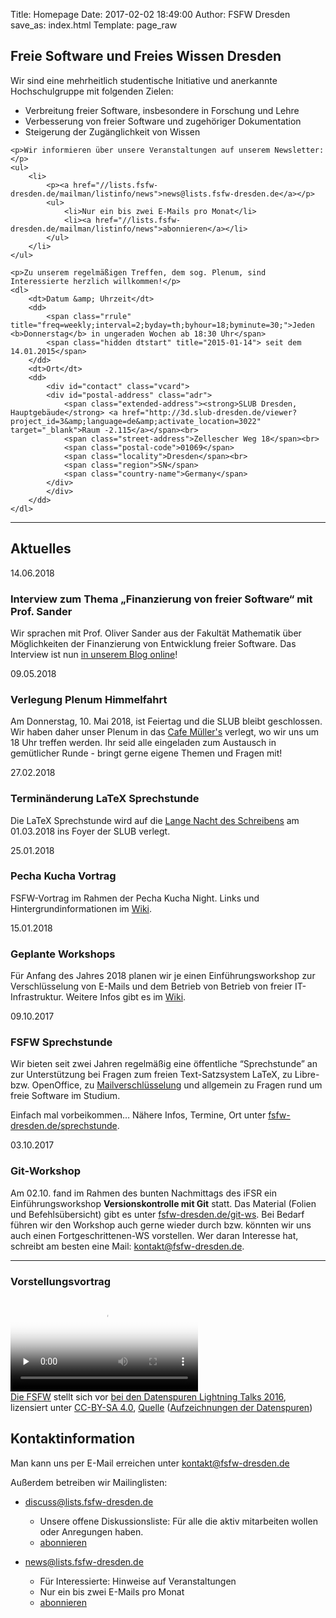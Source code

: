 Title: Homepage
Date: 2017-02-02 18:49:00
Author: FSFW Dresden
save_as: index.html
Template: page_raw

<section id="vorstellung">
    <h1>Freie Software und Freies Wissen Dresden</h1>
    <p>Wir sind eine mehrheitlich studentische Initiative und anerkannte Hochschulgruppe mit folgenden Zielen:</p>
    <ul>
        <li>Verbreitung freier Software, insbesondere in Forschung und Lehre</li>
        <li>Verbesserung von freier Software und zugehöriger Dokumentation</li>
        <li>Steigerung der Zugänglichkeit von Wissen</li>
    </ul>

    <p>Wir informieren über unsere Veranstaltungen auf unserem Newsletter:</p>
    <ul>
        <li>
            <p><a href="//lists.fsfw-dresden.de/mailman/listinfo/news">news@lists.fsfw-dresden.de</a></p>
            <ul>
                <li>Nur ein bis zwei E-Mails pro Monat</li>
                <li><a href="//lists.fsfw-dresden.de/mailman/listinfo/news">abonnieren</a></li>
            </ul>
        </li>
    </ul>

    <p>Zu unserem regelmäßigen Treffen, dem sog. Plenum, sind Interessierte herzlich willkommen!</p>
    <dl>
        <dt>Datum &amp; Uhrzeit</dt>
        <dd>
            <span class="rrule" title="freq=weekly;interval=2;byday=th;byhour=18;byminute=30;">Jeden <b>Donnerstag</b> in ungeraden Wochen ab 18:30 Uhr</span>
            <span class="hidden dtstart" title="2015-01-14"> seit dem 14.01.2015</span>
        </dd>
        <dt>Ort</dt>
        <dd>
            <div id="contact" class="vcard">
            <div id="postal-address" class="adr">
                <span class="extended-address"><strong>SLUB Dresden, Hauptgebäude</strong> <a href="http://3d.slub-dresden.de/viewer?project_id=3&amp;language=de&amp;activate_location=3022" target="_blank">Raum -2.115</a></span><br>
                <span class="street-address">Zellescher Weg 18</span><br>
                <span class="postal-code">01069</span>
                <span class="locality">Dresden</span><br>
                <span class="region">SN</span>
                <span class="country-name">Germany</span>
            </div>
            </div>
        </dd>
    </dl>
</section>
<hr>
<section id="news">
    <h2>Aktuelles</h2>
    <section id="blog-interview-sander" class="news">
        <span datetime="2018-06-14">14.06.2018</span>
        <h3>Interview zum Thema „Finanzierung von freier Software“ mit Prof. Sander</h3>
        <p>Wir sprachen mit Prof. Oliver Sander aus der Fakultät Mathematik über Möglichkeiten der Finanzierung von Entwicklung freier Software. Das Interview ist nun <a href="/2018/06/interview-sander-finanzierung-freie-software.html">in unserem Blog online</a>!</p>
    </section>
    <section id="10may-sprechstunde" class="news">
        <span datetime="2018-05-09">09.05.2018</span>
        <h3>Verlegung Plenum Himmelfahrt</h3>
        <p>Am Donnerstag, 10. Mai 2018, ist Feiertag und die SLUB bleibt geschlossen. Wir haben daher unser Plenum in das <a href="http://cafe-muellers.de">Cafe Müller's</a> verlegt, wo wir uns um 18 Uhr treffen werden. Ihr seid alle eingeladen zum Austausch in gemütlicher Runde - bringt gerne eigene Themen und Fragen mit!</p>
    </section>
    <section id="Verlegung Sprechstunde" class="news">
        <span datetime="2018-02-27">27.02.2018</span>
        <h3>Terminänderung LaTeX Sprechstunde</h3>
        <p>Die LaTeX Sprechstunde wird auf die <a href="https://tu-dresden.de/studium/im-studium/termine/lange-nacht-des-schreibens-1">Lange Nacht des Schreibens</a> am <span datetime="2018-03-01">01.03.2018</span> ins Foyer der SLUB verlegt.</p>
    </section>
     <section id="pecha-kucha" class="news">
        <span datetime="2018-01-25">25.01.2018</span>
        <h3>Pecha Kucha Vortrag</h3>
        <p>FSFW-Vortrag im Rahmen der Pecha Kucha Night. Links und Hintergrundinformationen im <a href="https://wiki.fsfw-dresden.de/doku.php/events/pecha-kucha-2018-01-25">Wiki</a>.</p>
    </section>
     <section id="geplante-workshops" class="news">
        <span datetime="2018-01-15">15.01.2018</span>
        <h3>Geplante Workshops</h3>
        <p>Für Anfang des Jahres 2018 planen wir je einen Einführungsworkshop zur Verschlüsselung von E-Mails und dem Betrieb von Betrieb von freier IT-Infrastruktur. Weitere Infos gibt es im <a href="https://wiki.fsfw-dresden.de/doku.php/doku/mitmachen">Wiki</a>.</p>
    </section>
    <section id="latex-sprechstunde" class="news">
        <span datetime="2017-10-09">09.10.2017</span>
        <h3>FSFW Sprechstunde</h3>
        <p>Wir bieten seit zwei Jahren regelmäßig eine öffentliche “Sprechstunde” an zur Unterstützung bei
           Fragen zum freien Text-Satzsystem LaTeX, zu Libre- bzw. OpenOffice, zu <a href="//fsfw-dresden.de/gpg">Mailverschlüsselung</a>
           und allgemein zu Fragen rund um freie Software im Studium.</p>
        <p>Einfach mal vorbeikommen… Nähere Infos, Termine, Ort unter <a href="//fsfw-dresden.de/sprechstunde">fsfw-dresden.de/sprechstunde</a>.
    </section>
    <section id="git-ws" class="news">
        <span datetime="2017-10-03">03.10.2017</span>
        <h3>Git-Workshop</h3>
        <p>Am 02.10. fand im Rahmen des bunten Nachmittags des iFSR ein Einführungsworkshop <b>Versionskontrolle mit Git</b>
        statt. Das Material (Folien und Befehlsübersicht) gibt es unter <a href="//fsfw-dresden.de/git-ws">fsfw-dresden.de/git-ws</a>.
        Bei Bedarf führen wir den Workshop auch gerne wieder durch bzw. könnten wir uns auch einen Fortgeschrittenen-WS vorstellen.
        Wer daran Interesse hat, schreibt am besten eine Mail: <a href="mailto:kontakt@fsfw-dresden.de">kontakt@fsfw-dresden.de</a>.
    </section>
</section>
<hr>
<section id="video">
    <div about="https://fsfw-dresden.de/videos/Die-FSFW-at-Lightningtalks-Datenspuren2016.webm">
        <h3 id="vorstellungsvortrag-lightningtalk-datenspuren2016">Vorstellungsvortrag</h3>
        <video preload="none" autobuffer controls poster="img/Die-FSFW-at-Lightningtalks-Datenspuren2016.jpg">
        <source src="https://fsfw-dresden.de/videos/Die-FSFW-at-Lightningtalks-Datenspuren2016.webm" type="video/webm" style="max-width:480" />
        <div>Schade – hier käme ein Video, wenn Ihr Browser HTML5 Unterstützung hätte, wie z.B. der <a href="https://www.mozilla.org/">aktuelle von Mozilla</a></div>
        </video>
        <div>
                <a href="https://fsfw-dresden.de/" property="dct:title" rel="cc:attributionURL">Die FSFW</a> stellt sich vor
                <a href="https://datenspuren.de/2016/fahrplan/events/7782.html" target="_blank" title="Beiträge bei den Datenspuren 2016 in den Technischen Sammlungen Dresden">bei den Datenspuren Lightning Talks 2016</a>,
                lizensiert unter <a rel="license" href="http://creativecommons.org/licenses/by-nc-sa/4.0/" target="_blank" title="Creative Commons Attribution ShareAlike License 4.0">CC-BY-SA&nbsp;4.0</a>,
                <a href="https://media.ccc.de/v/DS2016-7782-lightning_talks" title="Aufzeichnungen der Lightning Talks bei CCC-TV">Quelle</a>  (<a href="https://datenspuren.de/2016/mitschnitte.html" target="_blank">Aufzeichnungen der Datenspuren</a>)
        </div>
    </div>
</section>

<section id="kontakt">
    <h2>Kontaktinformation</h2>
    <p>Man kann uns per E-Mail erreichen unter <a href="mailto:kontakt@fsfw-dresden.de">kontakt@fsfw-dresden.de</a></p>
    <p>Außerdem betreiben wir Mailinglisten:</p>
    <ul>
        <li>
            <p><a href="//lists.fsfw-dresden.de/mailman/listinfo/discuss">discuss@lists.fsfw-dresden.de</a></p>
            <ul>
                <li>Unsere offene Diskussionsliste: Für alle die aktiv mitarbeiten wollen oder Anregungen haben.</li>
                <li><a href="//lists.fsfw-dresden.de/mailman/listinfo/discuss">abonnieren</a></li>
            </ul>
        </li>
        <li>
            <p><a href="//lists.fsfw-dresden.de/mailman/listinfo/news">news@lists.fsfw-dresden.de</a></p>
            <ul>
                <li>Für Interessierte: Hinweise auf Veranstaltungen</li>
                <li>Nur ein bis zwei E-Mails pro Monat</li>
                <li><a href="//lists.fsfw-dresden.de/mailman/listinfo/news">abonnieren</a></li>
            </ul>
        </li>
    </ul>
</section>
